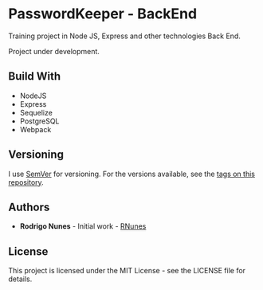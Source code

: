 
# PasswordKeeper - BackEnd

Training project in Node JS, Express and other technologies Back End.

Project under development.

## Build With

* NodeJS
* Express
* Sequelize
* PostgreSQL
* Webpack

## Versioning

I use [SemVer](https://semver.org/) for versioning. For the versions available, see the [tags on this repository](https://github.com/RNunes13/pwdkeeper-back/tags).

## Authors

* **Rodrigo Nunes** - Initial work - [RNunes](https://github.com/RNunes13)

## License

This project is licensed under the MIT License - see the LICENSE file for details.
